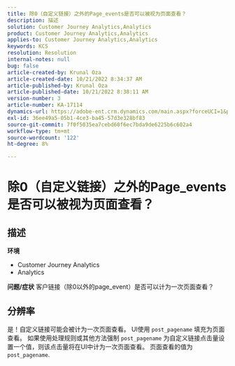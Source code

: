 ```yaml
---
title: 除0（自定义链接）之外的Page_events是否可以被视为页面查看？
description: 描述
solution: Customer Journey Analytics,Analytics
product: Customer Journey Analytics,Analytics
applies-to: Customer Journey Analytics,Analytics
keywords: KCS
resolution: Resolution
internal-notes: null
bug: false
article-created-by: Krunal Oza
article-created-date: 10/21/2022 8:34:37 AM
article-published-by: Krunal Oza
article-published-date: 10/21/2022 8:38:11 AM
version-number: 3
article-number: KA-17114
dynamics-url: https://adobe-ent.crm.dynamics.com/main.aspx?forceUCI=1&pagetype=entityrecord&etn=knowledgearticle&id=e0d0b62f-1b51-ed11-bba2-0022480867fb
exl-id: 36ee49a5-05b1-4ce3-ba45-57d3e328bf83
source-git-commit: 7f0f5035ea7cebd60f6ec7bda9de6225b6c602a4
workflow-type: tm+mt
source-wordcount: '122'
ht-degree: 8%

---
```


# 除0（自定义链接）之外的Page_events是否可以被视为页面查看？

## 描述

<b>环境</b>
- Customer Journey Analytics
- Analytics



<b>问题/症状</b>
客户链接（除0以外的page_event）是否可以计为一次页面查看？


## 分辨率


是！自定义链接可能会被计为一次页面查看。 UI使用 `post_pagename` 填充为页面查看。 如果使用处理规则或其他方法强制 `post_pagename` 为自定义链接点击量设置一个值，则该点击量将在UI中计为一次页面查看。 页面查看的值为 `post_pagename`.
